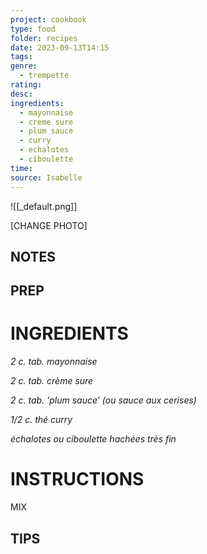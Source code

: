 ```yaml
---
project: cookbook
type: food
folder: recipes
date: 2023-09-13T14:15
tags: 
genre:
  - trempette
rating: 
desc: 
ingredients:
  - mayonnaise
  - creme sure
  - plum sauce
  - curry
  - echalotes
  - ciboulette
time: 
source: Isabelle
---
```


![[_default.png]]

[CHANGE PHOTO]


## NOTES




## PREP


# INGREDIENTS

_2 c. tab. mayonnaise_

_2 c. tab. crème sure_

_2 c. tab. ‘plum sauce’ (ou sauce aux cerises)_

_1/2 c. thé curry_

_échalotes ou ciboulette hachées_
_très fin_


# INSTRUCTIONS

MIX

## TIPS



